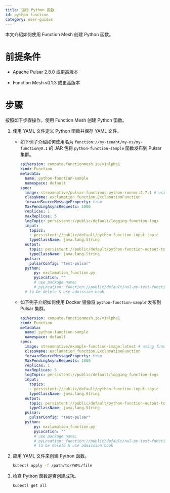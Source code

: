 ```yaml
---
title: 运行 Python 函数
id: python-function
category: user-guides
---
```


本文介绍如何使用 Function Mesh 创建 Python 函数。 

# 前提条件

- Apache Pulsar 2.8.0 或更高版本

- Function Mesh v0.1.3 或更高版本

# 步骤

按照如下步骤操作，使用 Function Mesh 创建 Python 函数。

1. 使用 YAML 文件定义 Python 函数并保存 YAML 文件。 

   - 如下例子介绍如何使用名为 `function://my-tenant/my-ns/my-function@0.1` 的 JAR 包将 `python-function-sample` 函数发布到 Pulsar 集群。

        ```yaml
        apiVersion: compute.functionmesh.io/v1alpha1
        kind: Function
        metadata:
          name: python-function-sample
          namespace: default
        spec:
          image: streamnative/pulsar-functions-python-runner:2.7.1 # using python function runner
          className: exclamation_function.ExclamationFunction
          forwardSourceMessageProperty: true
          MaxPendingAsyncRequests: 1000
          replicas: 1
          maxReplicas: 5
          logTopic: persistent://public/default/logging-function-logs
          input:
            topics:
            - persistent://public/default/python-function-input-topic
            typeClassName: java.lang.String
          output:
            topic: persistent://public/default/python-function-output-topic
            typeClassName: java.lang.String
          pulsar:
            pulsarConfig: "test-pulsar"
          python:
              py: exclamation_function.py
              pyLocation: ""
              # use package name:
              # pyLocation: function://public/default/nul-py-test-function@v1
          # to be delete & use admission hook
        ```

   - 如下例子介绍如何使用 Docker 镜像将 `python-function-sample` 发布到 Pulsar 集群。

      ```yaml
      apiVersion: compute.functionmesh.io/v1alpha1
      kind: Function
      metadata:
        name: python-function-sample
        namespace: default
      spec:
        image: streamnative/example-function-image:latest # using function image here
        className: exclamation_function.ExclamationFunction
        forwardSourceMessageProperty: true
        MaxPendingAsyncRequests: 1000
        replicas: 1
        maxReplicas: 5
        logTopic: persistent://public/default/logging-function-logs
        input:
          topics:
          - persistent://public/default/python-function-input-topic
          typeClassName: java.lang.String
        output:
          topic: persistent://public/default/python-function-output-topic
          typeClassName: java.lang.String
        pulsar:
          pulsarConfig: "test-pulsar"
        python:
            py: exclamation_function.py
            pyLocation: ""
            # use package name:
            # pyLocation: function://public/default/nul-py-test-function@v1
            # to be delete & use admission hook
      ```

2. 应用 YAML 文件来创建 Python 函数。

    ```bash
    kubectl apply -f /path/to/YAML/file
    ```

3. 检查 Python 函数是否创建成功。

    ```bash
    kubectl get all
    ```
